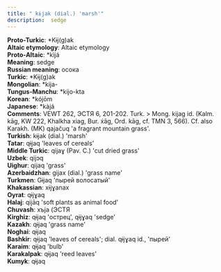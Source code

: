 ```yaml
---
title: " kɨjak (dial.) 'marsh'"
description:  sedge
---
```


<strong>Proto-Turkic</strong>:  *Kɨj(g)ak<br>
<strong>Altaic etymology</strong>:  Altaic etymology<br>
<strong> Proto-Altaic</strong>:  *kìjá<br>
<strong>Meaning</strong>:  sedge<br>
<strong>Russian meaning</strong>:  осока<br>
<strong>Turkic</strong>:  *Kɨj(g)ak<br>
<strong>Mongolian</strong>:  *kija-<br>
<strong>Tungus-Manchu</strong>:  *kijo-kta<br>
<strong>Korean</strong>:  *kójōm<br>
<strong>Japanese</strong>:  *kàjá<br>
<strong>Comments</strong>:  VEWT 262, ЭСТЯ 6, 201-202. Turk. > Mong. kijag id. (Kalm. kāg, KW 222, Khalkha xiag, Bur. x́āg, Ord. kāg, cf. TMN 3, 566). Cf. also Karakh. (MK) qajačuq 'a fragrant mountain grass'.<br>
<strong>Turkish</strong>:  kɨjak (dial.) 'marsh'<br>
<strong>Tatar</strong>:  qɨjaq 'leaves of cereals'<br>
<strong>Middle Turkic</strong>:  qijaɣ (Pav. C.) 'cut dried grass'<br>
<strong>Uzbek</strong>:  qijɔq<br>
<strong>Uighur</strong>:  qijaq 'grass'<br>
<strong>Azerbaidzhan</strong>:  gijax (dial.) 'grass name'<br>
<strong>Turkmen</strong>:  Gɨjaq 'пырей волосатый'<br>
<strong>Khakassian</strong>:  xɨjɣanax<br>
<strong>Oyrat</strong>:  qɨjɣaq<br>
<strong>Halaj</strong>:  qijāq 'soft plants as animal food'<br>
<strong>Chuvash</strong>:  xъja (ЭСТЯ<br>
<strong>Kirghiz</strong>:  qɨjaq 'острец', qɨjɣaq 'sedge'<br>
<strong>Kazakh</strong>:  qɨjaq 'grass name'<br>
<strong>Noghai</strong>:  qɨjaq<br>
<strong>Bashkir</strong>:  qɨjaq 'leaves of cereals'; dial. qɨjɣaq id., 'пырей'<br>
<strong>Karaim</strong>:  qɨjaq 'bulb'<br>
<strong>Karakalpak</strong>:  qɨjaq 'reed leaves'<br>
<strong>Kumyk</strong>:  qɨjaq<br>


